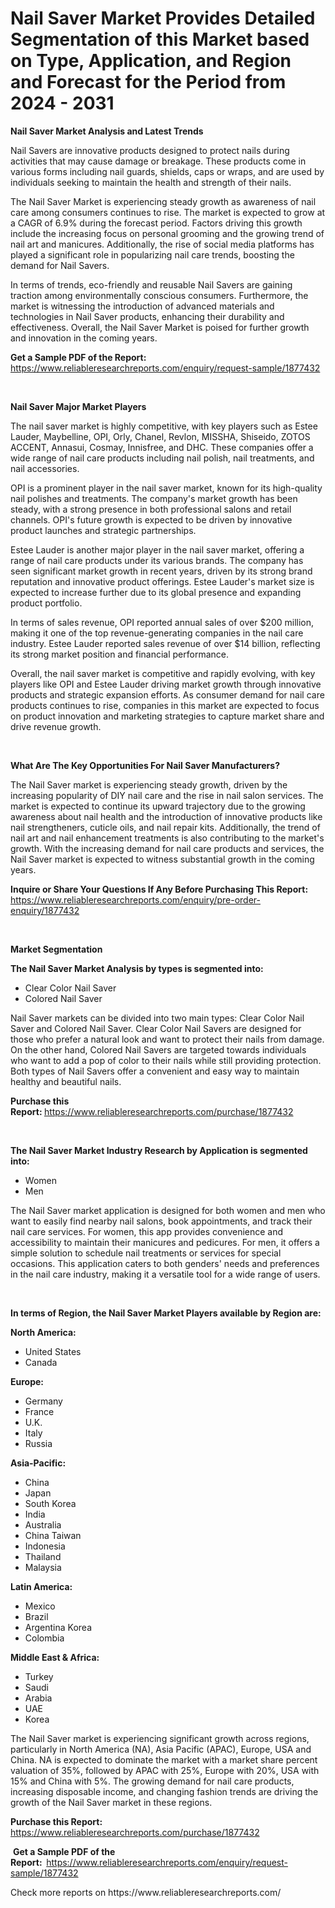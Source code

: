 <p><h1>Nail Saver Market Provides Detailed Segmentation of this Market based on Type, Application, and Region and Forecast for the Period from 2024 - 2031</h1></p><p><strong>Nail Saver Market Analysis and Latest Trends</strong></p>
<p><p>Nail Savers are innovative products designed to protect nails during activities that may cause damage or breakage. These products come in various forms including nail guards, shields, caps or wraps, and are used by individuals seeking to maintain the health and strength of their nails.</p><p>The Nail Saver Market is experiencing steady growth as awareness of nail care among consumers continues to rise. The market is expected to grow at a CAGR of 6.9% during the forecast period. Factors driving this growth include the increasing focus on personal grooming and the growing trend of nail art and manicures. Additionally, the rise of social media platforms has played a significant role in popularizing nail care trends, boosting the demand for Nail Savers.</p><p>In terms of trends, eco-friendly and reusable Nail Savers are gaining traction among environmentally conscious consumers. Furthermore, the market is witnessing the introduction of advanced materials and technologies in Nail Saver products, enhancing their durability and effectiveness. Overall, the Nail Saver Market is poised for further growth and innovation in the coming years.</p></p>
<p><strong>Get a Sample PDF of the Report:&nbsp;</strong> <a href="https://www.reliableresearchreports.com/enquiry/request-sample/1877432">https://www.reliableresearchreports.com/enquiry/request-sample/1877432</a></p>
<p>&nbsp;</p>
<p><strong>Nail Saver Major Market Players</strong></p>
<p><p>The nail saver market is highly competitive, with key players such as Estee Lauder, Maybelline, OPI, Orly, Chanel, Revlon, MISSHA, Shiseido, ZOTOS ACCENT, Annasui, Cosmay, Innisfree, and DHC. These companies offer a wide range of nail care products including nail polish, nail treatments, and nail accessories.</p><p>OPI is a prominent player in the nail saver market, known for its high-quality nail polishes and treatments. The company's market growth has been steady, with a strong presence in both professional salons and retail channels. OPI's future growth is expected to be driven by innovative product launches and strategic partnerships.</p><p>Estee Lauder is another major player in the nail saver market, offering a range of nail care products under its various brands. The company has seen significant market growth in recent years, driven by its strong brand reputation and innovative product offerings. Estee Lauder's market size is expected to increase further due to its global presence and expanding product portfolio.</p><p>In terms of sales revenue, OPI reported annual sales of over $200 million, making it one of the top revenue-generating companies in the nail care industry. Estee Lauder reported sales revenue of over $14 billion, reflecting its strong market position and financial performance.</p><p>Overall, the nail saver market is competitive and rapidly evolving, with key players like OPI and Estee Lauder driving market growth through innovative products and strategic expansion efforts. As consumer demand for nail care products continues to rise, companies in this market are expected to focus on product innovation and marketing strategies to capture market share and drive revenue growth.</p></p>
<p>&nbsp;</p>
<p><strong>What Are The Key Opportunities For Nail Saver Manufacturers?</strong></p>
<p><p>The Nail Saver market is experiencing steady growth, driven by the increasing popularity of DIY nail care and the rise in nail salon services. The market is expected to continue its upward trajectory due to the growing awareness about nail health and the introduction of innovative products like nail strengtheners, cuticle oils, and nail repair kits. Additionally, the trend of nail art and nail enhancement treatments is also contributing to the market's growth. With the increasing demand for nail care products and services, the Nail Saver market is expected to witness substantial growth in the coming years.</p></p>
<p><strong>Inquire or Share Your Questions If Any Before Purchasing This Report:</strong> <a href="https://www.reliableresearchreports.com/enquiry/pre-order-enquiry/1877432">https://www.reliableresearchreports.com/enquiry/pre-order-enquiry/1877432</a></p>
<p>&nbsp;</p>
<p><strong>Market Segmentation</strong></p>
<p><strong>The Nail Saver Market Analysis by types is segmented into:</strong></p>
<p><ul><li>Clear Color Nail Saver</li><li>Colored Nail Saver</li></ul></p>
<p><p>Nail Saver markets can be divided into two main types: Clear Color Nail Saver and Colored Nail Saver. Clear Color Nail Savers are designed for those who prefer a natural look and want to protect their nails from damage. On the other hand, Colored Nail Savers are targeted towards individuals who want to add a pop of color to their nails while still providing protection. Both types of Nail Savers offer a convenient and easy way to maintain healthy and beautiful nails.</p></p>
<p><strong>Purchase this Report:&nbsp;</strong><a href="https://www.reliableresearchreports.com/purchase/1877432">https://www.reliableresearchreports.com/purchase/1877432</a></p>
<p>&nbsp;</p>
<p><strong>The Nail Saver Market Industry Research by Application is segmented into:</strong></p>
<p><ul><li>Women</li><li>Men</li></ul></p>
<p><p>The Nail Saver market application is designed for both women and men who want to easily find nearby nail salons, book appointments, and track their nail care services. For women, this app provides convenience and accessibility to maintain their manicures and pedicures. For men, it offers a simple solution to schedule nail treatments or services for special occasions. This application caters to both genders' needs and preferences in the nail care industry, making it a versatile tool for a wide range of users.</p></p>
<p>&nbsp;</p>
<p><strong>In terms of Region, the Nail Saver Market Players available by Region are:</strong></p>
<p>
    <p> <strong> North America: </strong>
        <ul>
            <li>United States</li>
            <li>Canada</li>
        </ul>
        </p> 
    <p> <strong> Europe: </strong>
        <ul>
            <li>Germany</li>
            <li>France</li>
            <li>U.K.</li>
            <li>Italy</li>
            <li>Russia</li>
        </ul>
        </p> 
    <p> <strong> Asia-Pacific: </strong>
        <ul>
            <li>China</li>
            <li>Japan</li>
            <li>South Korea</li>
            <li>India</li>
            <li>Australia</li>
            <li>China Taiwan</li>
            <li>Indonesia</li>
            <li>Thailand</li>
            <li>Malaysia</li>
        </ul>
        </p> 
    <p> <strong> Latin America: </strong>
        <ul>
            <li>Mexico</li>
            <li>Brazil</li>
            <li>Argentina Korea</li>
            <li>Colombia</li>
        </ul>
        </p> 
    <p> <strong> Middle East & Africa: </strong>
        <ul>
            <li>Turkey</li>
            <li>Saudi</li>
            <li>Arabia</li>
            <li>UAE</li>
            <li>Korea</li>
        </ul>
    </p>
    </p>
<p><p>The Nail Saver market is experiencing significant growth across regions, particularly in North America (NA), Asia Pacific (APAC), Europe, USA and China. NA is expected to dominate the market with a market share percent valuation of 35%, followed by APAC with 25%, Europe with 20%, USA with 15% and China with 5%. The growing demand for nail care products, increasing disposable income, and changing fashion trends are driving the growth of the Nail Saver market in these regions.</p></p>
<p><strong>Purchase this Report: </strong><a href="https://www.reliableresearchreports.com/purchase/1877432">https://www.reliableresearchreports.com/purchase/1877432</a></p>
<p>&nbsp;<strong>Get a Sample PDF of the Report:&nbsp;&nbsp;</strong><a href="https://www.reliableresearchreports.com/enquiry/request-sample/1877432">https://www.reliableresearchreports.com/enquiry/request-sample/1877432</a></p>
<p><strong></strong></p>
<p>Check more reports on https://www.reliableresearchreports.com/</p>